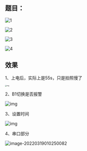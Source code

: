 



## 题目：

![1](H:\竞赛2022\蓝桥杯嵌入式\练习\7\博客\1.png)

![2](H:\竞赛2022\蓝桥杯嵌入式\练习\7\博客\2.png)

![3](H:\竞赛2022\蓝桥杯嵌入式\练习\7\博客\3.png)

![4](H:\竞赛2022\蓝桥杯嵌入式\练习\7\博客\4.png)



## 效果

1、上电后，实际上是55s，只是拍照慢了

<img src="H:\竞赛2022\蓝桥杯嵌入式\练习\7\博客\FEE828976B7F4F5BC7791B31A2DE5B2F-16476212430811.jpg" alt="img" style="zoom: 33%;" />

2、B1切换是否报警

![img](H:\竞赛2022\蓝桥杯嵌入式\练习\7\博客\606E417B58203483C6B9068A6486CB8E.jpg)

3、设置时间

![img](H:\竞赛2022\蓝桥杯嵌入式\练习\7\博客\1A3DED80C52A18B9C74DA4B6D5F415C8-16476228367312.jpg)

4、串口部分

![image-20220319010250082](H:\竞赛2022\蓝桥杯嵌入式\练习\7\博客\image-20220319010250082.png)

